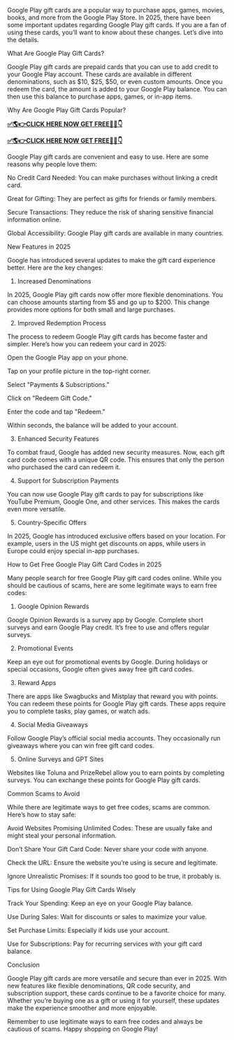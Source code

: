 Google Play gift cards are a popular way to purchase apps, games, movies, books, and more from the Google Play Store. In 2025, there have been some important updates regarding Google Play gift cards. If you are a fan of using these cards, you’ll want to know about these changes. Let’s dive into the details.

What Are Google Play Gift Cards?

Google Play gift cards are prepaid cards that you can use to add credit to your Google Play account. These cards are available in different denominations, such as $10, $25, $50, or even custom amounts. Once you redeem the card, the amount is added to your Google Play balance. You can then use this balance to purchase apps, games, or in-app items.

Why Are Google Play Gift Cards Popular?

**[✅🌎👉CLICK HERE NOW GET FREE📌✅👇](https://mdshamiul.com/Google%20Play%20Gift%20Card/)**

**[✅🌎👉CLICK HERE NOW GET FREE📌✅👇](https://mdshamiul.com/Google%20Play%20Gift%20Card/)**

Google Play gift cards are convenient and easy to use. Here are some reasons why people love them:

No Credit Card Needed: You can make purchases without linking a credit card.

Great for Gifting: They are perfect as gifts for friends or family members.

Secure Transactions: They reduce the risk of sharing sensitive financial information online.

Global Accessibility: Google Play gift cards are available in many countries.

New Features in 2025

Google has introduced several updates to make the gift card experience better. Here are the key changes:

1. Increased Denominations

In 2025, Google Play gift cards now offer more flexible denominations. You can choose amounts starting from $5 and go up to $200. This change provides more options for both small and large purchases.

2. Improved Redemption Process

The process to redeem Google Play gift cards has become faster and simpler. Here’s how you can redeem your card in 2025:

Open the Google Play app on your phone.

Tap on your profile picture in the top-right corner.

Select "Payments & Subscriptions."

Click on "Redeem Gift Code."

Enter the code and tap "Redeem."

Within seconds, the balance will be added to your account.

3. Enhanced Security Features

To combat fraud, Google has added new security measures. Now, each gift card code comes with a unique QR code. This ensures that only the person who purchased the card can redeem it.

4. Support for Subscription Payments

You can now use Google Play gift cards to pay for subscriptions like YouTube Premium, Google One, and other services. This makes the cards even more versatile.

5. Country-Specific Offers

In 2025, Google has introduced exclusive offers based on your location. For example, users in the US might get discounts on apps, while users in Europe could enjoy special in-app purchases.

How to Get Free Google Play Gift Card Codes in 2025

Many people search for free Google Play gift card codes online. While you should be cautious of scams, here are some legitimate ways to earn free codes:

1. Google Opinion Rewards

Google Opinion Rewards is a survey app by Google. Complete short surveys and earn Google Play credit. It’s free to use and offers regular surveys.

2. Promotional Events

Keep an eye out for promotional events by Google. During holidays or special occasions, Google often gives away free gift card codes.

3. Reward Apps

There are apps like Swagbucks and Mistplay that reward you with points. You can redeem these points for Google Play gift cards. These apps require you to complete tasks, play games, or watch ads.

4. Social Media Giveaways

Follow Google Play’s official social media accounts. They occasionally run giveaways where you can win free gift card codes.

5. Online Surveys and GPT Sites

Websites like Toluna and PrizeRebel allow you to earn points by completing surveys. You can exchange these points for Google Play gift cards.

Common Scams to Avoid

While there are legitimate ways to get free codes, scams are common. Here’s how to stay safe:

Avoid Websites Promising Unlimited Codes: These are usually fake and might steal your personal information.

Don’t Share Your Gift Card Code: Never share your code with anyone.

Check the URL: Ensure the website you’re using is secure and legitimate.

Ignore Unrealistic Promises: If it sounds too good to be true, it probably is.

Tips for Using Google Play Gift Cards Wisely

Track Your Spending: Keep an eye on your Google Play balance.

Use During Sales: Wait for discounts or sales to maximize your value.

Set Purchase Limits: Especially if kids use your account.

Use for Subscriptions: Pay for recurring services with your gift card balance.

Conclusion

Google Play gift cards are more versatile and secure than ever in 2025. With new features like flexible denominations, QR code security, and subscription support, these cards continue to be a favorite choice for many. Whether you’re buying one as a gift or using it for yourself, these updates make the experience smoother and more enjoyable.

Remember to use legitimate ways to earn free codes and always be cautious of scams. Happy shopping on Google Play!


